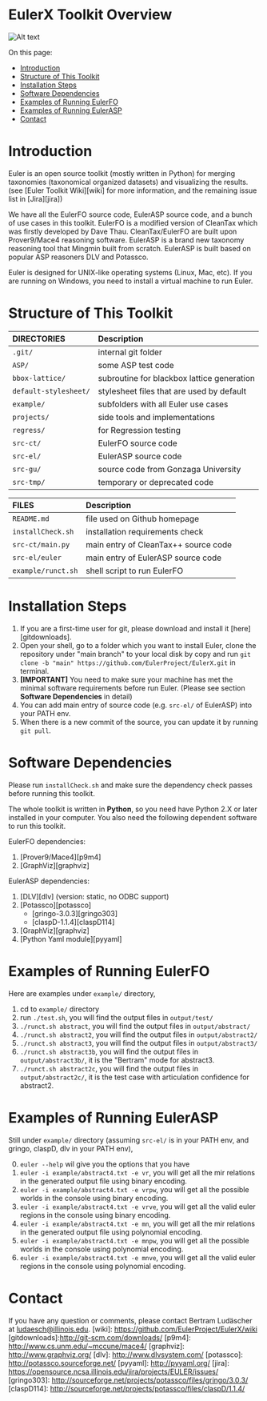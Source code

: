 EulerX Toolkit Overview
=======================

![Alt text](http://euler.cs.ucdavis.edu/_/rsrc/1366832610901/home/logo_small.png)

On this page:

* [Introduction](https://github.com/EulerProject/EulerX#introduction)
* [Structure of This Toolkit](https://github.com/EulerProject/EulerX#structure-of-this-toolkit)
* [Installation Steps](https://github.com/EulerProject/EulerX#installation-steps)
* [Software Dependencies](https://github.com/EulerProject/EulerX#software-dependencies)
* [Examples of Running EulerFO](https://github.com/EulerProject/EulerX#examples-of-running-eulerfo)
* [Examples of Running EulerASP](https://github.com/EulerProject/EulerX#examples-of-running-eulerasp)
* [Contact](https://github.com/EulerProject/EulerX#Contact)

# Introduction

Euler is an open source toolkit (mostly written in Python) for merging taxonomies (taxonomical organized datasets) and visualizing the results. (see [Euler Toolkit Wiki][wiki] for more information, and the remaining issue list in [Jira][jira])

We have all the EulerFO source code, EulerASP source code, and a bunch of use cases in this toolkit. EulerFO is a modified version of CleanTax which was firstly developed by Dave Thau. CleanTax/EulerFO are built upon Prover9/Mace4 reasoning software. EulerASP is a brand new taxonomy reasoning tool that Mingmin built from scratch. EulerASP is built based on popular ASP reasoners DLV and Potassco.

Euler is designed for UNIX-like operating systems (Linux, Mac, etc). If you are running on Windows, you need to install a virtual machine to run Euler.

# Structure of This Toolkit

  DIRECTORIES           |  Description                                                          
 :--------------------- | :---------------------------------------------------------------------
 `.git/`                |  internal git folder 
 `ASP/`                 |  some ASP test code
 `bbox-lattice/`        |  subroutine for blackbox lattice generation
 `default-stylesheet/`  |  stylesheet files that are used by default
 `example/`             |  subfolders with all Euler use cases
 `projects/`            |  side tools and implementations
 `regress/`             |  for Regression testing
 `src-ct/ `             |  EulerFO source code
 `src-el/`              |  EulerASP source code
 `src-gu/`              |  source code from Gonzaga University
 `src-tmp/`             |  temporary or deprecated code

  FILES             |  Description                                    
 :----------------- | :---------------------------------------------------------------------
 `README.md`        |  file used on Github homepage
 `installCheck.sh`  |  installation requirements check
 `src-ct/main.py`   |  main entry of CleanTax++ source code
 `src-el/euler`     |  main entry of EulerASP source code
 `example/runct.sh` |  shell script to run EulerFO

# Installation Steps

1. If you are a first-time user for git, please download and install it [here][gitdownloads].
2. Open your shell, go to a folder which you want to install Euler, clone the repository under "main branch" to your local disk by copy and run `git clone -b "main" https://github.com/EulerProject/EulerX.git` in terminal.
3. **[IMPORTANT]** You need to make sure your machine has met the minimal software requirements before run Euler. (Please see section **Software Dependencies** in detail)
4. You can add main entry of source code (e.g. `src-el/` of EulerASP) into your PATH env. 
5. When there is a new commit of the source, you can update it by running `git pull`.

# Software Dependencies

Please run `installCheck.sh` and make sure the dependency check passes before running this toolkit.

The whole toolkit is written in **Python**, so you need have Python 2.X or later installed in your computer. You also need the following dependent software to run this toolkit.

EulerFO dependencies:

1. [Prover9/Mace4][p9m4]
2. [GraphViz][graphviz]

EulerASP dependencies:

1. [DLV][dlv] (version: static, no ODBC support)
2. [Potassco][potassco]
   - [gringo-3.0.3][gringo303]
   - [claspD-1.1.4][claspD114]
3. [GraphViz][graphviz]
4. [Python Yaml module][pyyaml]

# Examples of Running EulerFO

Here are examples under `example/` directory,

1. cd to `example/` directory
2. run `./test.sh`, you will find the output files in `output/test/`
3. `./runct.sh abstract`, you will find the output files in `output/abstract/`
4. `./runct.sh abstract2`, you will find the output files in `output/abstract2/`
5. `./runct.sh abstract3`, you will find the output files in `output/abstract3/`
6. `./runct.sh abstract3b`, you will find the output files in `output/abstract3b/`, it is the "Bertram" mode for abstract3.
7. `./runct.sh abstract2c`, you will find the output files in `output/abstract2c/`, it is the test case with articulation confidence for abstract2.

# Examples of Running EulerASP

Still under `example/` directory (assuming `src-el/` is in your PATH env, and gringo, claspD, dlv in your PATH env),

0. `euler --help` wil give you the options that you have
1. `euler -i example/abstract4.txt -e vr`, you will get all the mir relations in the generated output file using binary encoding.
2. `euler -i example/abstract4.txt -e vrpw`, you will get all the possible worlds in the console using binary encoding.
3. `euler -i example/abstract4.txt -e vrve`, you will get all the valid euler regions in the console using binary encoding.
4. `euler -i example/abstract4.txt -e mn`, you will get all the mir relations in the generated output file using polynomial encoding.
5. `euler -i example/abstract4.txt -e mnpw`, you will get all the possible worlds in the console using polynomial encoding.
6. `euler -i example/abstract4.txt -e mnve`, you will get all the valid euler regions in the console using polynomial encoding.

# Contact

If you have any question or comments, please contact Bertram Ludäscher at ludaesch@illinois.edu.
[wiki]: https://github.com/EulerProject/EulerX/wiki
[gitdownloads]:http://git-scm.com/downloads/ 
[p9m4]: http://www.cs.unm.edu/~mccune/mace4/
[graphviz]: http://www.graphviz.org/
[dlv]: http://www.dlvsystem.com/
[potassco]: http://potassco.sourceforge.net/
[pyyaml]: http://pyyaml.org/
[jira]: https://opensource.ncsa.illinois.edu/jira/projects/EULER/issues/
[gringo303]: http://sourceforge.net/projects/potassco/files/gringo/3.0.3/
[claspD114]: http://sourceforge.net/projects/potassco/files/claspD/1.1.4/
